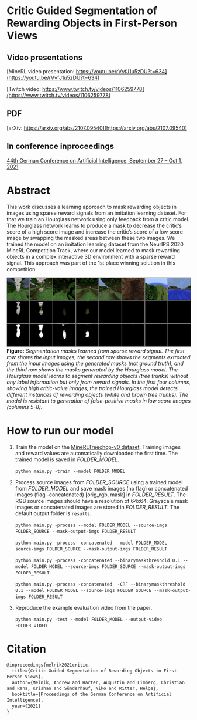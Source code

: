 # Critic Guided Segmentation of Rewarding Objects in First-Person Views


## Video presentations

[MineRL video presentation: https://youtu.be/rVvfJ1u5zDU?t=634](https://youtu.be/rVvfJ1u5zDU?t=634)

[Twitch video: https://www.twitch.tv/videos/1106259778](https://www.twitch.tv/videos/1106259778)


## PDF

[arXiv: https://arxiv.org/abs/2107.09540](https://arxiv.org/abs/2107.09540)


## In conference inproceedings

[44th German Conference on Artificial Intelligence, September 27 – Oct 1, 2021](https://ki2021.uni-luebeck.de)


# Abstract

This work discusses a learning approach to mask rewarding objects in images using sparse reward signals from an imitation learning dataset. For that we train an Hourglass network using only feedback from a critic model. The Hourglass network learns to produce a mask to decrease the critic’s score of a high score image and increase the critic’s score of a low score image by swapping the masked areas between these two images. We trained the model on an imitation learning dataset from the NeurIPS 2020 MineRL Competition Track, where our model learned to mask rewarding objects in a complex interactive 3D environment with a sparse reward signal. This approach was part of the 1st place winning solution in this competition.

![Segmentation masks learned from sparse reward signal image](imgs/results.png)
**Figure:** *Segmentation masks learned from sparse reward signal. The first row shows the input images, the second row shows the segments extracted from the input images using the generated masks (not ground truth), and the third row shows the masks generated by the Hourglass model. The Hourglass model learns to segment rewarding objects (tree trunks) without any label information but only from reward signals. In the first four columns, showing high critic-value images, the trained Hourglass model detects different instances of rewarding objects (white and brown tree trunks). The model is resistant to generation of false-positive masks in low score images (columns 5-8).*


# How to run our model
1. Train the model on the [MineRLTreechop-v0 dataset](https://minerl.readthedocs.io/en/latest/environments/index.html#minerltreechop-v0). Training images and reward values are automatically downloaded the first time. The trained model is saved in *FOLDER_MODEL*.

    `python main.py -train --model FOLDER_MODEL`

2. Process source images from *FOLDER_SOURCE* using a trained model from *FOLDER_MODEL* and save mask images (no flag) or concatenated images (flag -concatenated) [orig_rgb, mask] in *FOLDER_RESULT*. The RGB source images should have a resolution of 64x64. Grayscale mask images or concatenated images are stored in *FOLDER_RESULT*. The default output folder is `results`.

    `python main.py -process --model FOLDER_MODEL --source-imgs FOLDER_SOURCE --mask-output-imgs FOLDER_RESULT`

    `python main.py -process -concatenated --model FOLDER_MODEL --source-imgs FOLDER_SOURCE --mask-output-imgs FOLDER_RESULT`
    
    `python main.py -process -concatenated --binarymaskthreshold 0.1 --model FOLDER_MODEL --source-imgs FOLDER_SOURCE --mask-output-imgs FOLDER_RESULT`
    
    `python main.py -process -concatenated  -CRF --binarymaskthreshold 0.1 --model FOLDER_MODEL --source-imgs FOLDER_SOURCE --mask-output-imgs FOLDER_RESULT`

3. Reproduce the example evaluation video from the paper.

    `python main.py -test --model FOLDER_MODEL --output-video FOLDER_VIDEO`


# Citation
```
@inproceedings{melnik2021critic,
  title={Critic Guided Segmentation of Rewarding Objects in First-Person Views},
  author={Melnik, Andrew and Harter, Augustin and Limberg, Christian and Rana, Krishan and Sünderhauf, Niko and Ritter, Helge},
  booktitle={Proceedings of the German Conference on Artificial Intelligence},
  year={2021}
}
```
